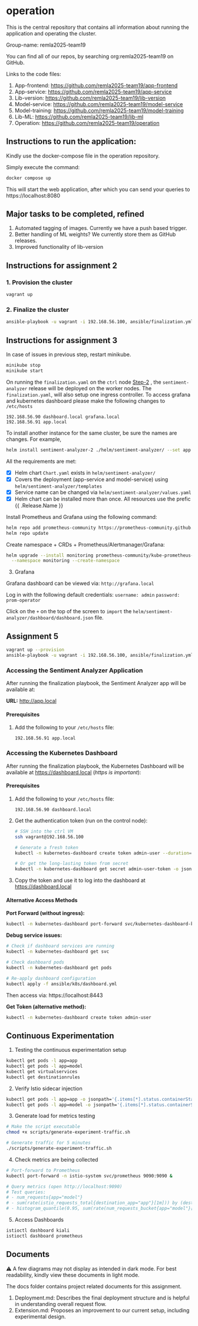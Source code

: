 # operation

This is the central repository that contains all information about running the application and operating the cluster.

Group-name: remla2025-team19

You can find all of our repos, by searching org:remla2025-team19 on GitHub.

Links to the code files:

1. App-frontend: https://github.com/remla2025-team19/app-frontend
2. App-service: https://github.com/remla2025-team19/app-service
3. Lib-version: https://github.com/remla2025-team19/lib-version
4. Model-service: https://github.com/remla2025-team19/model-service
5. Model-training: https://github.com/remla2025-team19/model-training
6. Lib-ML: https://github.com/remla2025-team19/lib-ml
7. Operation: https://github.com/remla2025-team19/operation

## Instructions to run the application:

Kindly use the docker-compose file in the operation repository.

Simply execute the command:

```bash
docker compose up
```

This will start the web application, after which you can send your queries to https://localhost:8080

## Major tasks to be completed, refined

1. Automated tagging of images. Currently we have a push based trigger.
2. Better handling of ML weights? We currently store them as GitHub releases.
3. Improved functionality of lib-version

## Instructions for assignment 2

### 1. Provision the cluster

```bash
vagrant up
```

### 2. Finalize the cluster

```bash
ansible-playbook -u vagrant -i 192.168.56.100, ansible/finalization.yml
```

## Instructions for assignment 3

In case of issues in previous step, restart minikube.

```bash
minikube stop
minikube start
```

On running the `finalization.yaml` on the `ctrl` node [Step-2](#2-finalize-the-cluster) , the `sentiment-analyzer` release will be deployed on the worker nodes. The `finalization.yaml`, will also setup one ingress controller. To access grafana and kubernetes dashboard please make the following changes to `/etc/hosts`
```
192.168.56.90 dashboard.local grafana.local
192.168.56.91 app.local
```

To install another instance for the same cluster, be sure the names are changes. For example,

```bash
helm install sentiment-analyzer-2 ./helm/sentiment-analyzer/ --set app.ingress.host=app2.local --set model.service.port=5002
```

All the requirements are met:

-   [x] Helm chart `Chart.yaml` exists in `helm/sentiment-analyzer/`
-   [x] Covers the deployment (app-service and model-service) using `helm/sentiment-analyzer/templates`
-   [x] Service name can be changed via `helm/sentiment-analyzer/values.yaml`
-   [x] Helm chart can be installed more than once. All resources use the prefic {{ .Release.Name }}

Install Prometheus and Grafana using the following command:

```bash
helm repo add prometheus-community https://prometheus-community.github.io/helm-charts
helm repo update
```

Create namespace + CRDs + Prometheus/Alertmanager/Grafana:

```bash
helm upgrade --install monitoring prometheus-community/kube-prometheus-stack \
  --namespace monitoring --create-namespace
```
3. Grafana 

Grafana dashboard can be viewed via:
```http://grafana.local```

Log in with the following default credentials:
```username: admin```
```password: prom-operator```

Click on the ```+``` on the top of the screen to ```import``` the ```helm/sentiment-analyzer/dashboard/dashboard.json``` file.




## Assignment 5

```bash
vagrant up --provision
ansible-playbook -u vagrant -i 192.168.56.100, ansible/finalization.yml -e "gsc_json=[enter-the-secret-json-base64-encoding]"
```

### Accessing the Sentiment Analyzer Application

After running the finalization playbook, the Sentiment Analyzer app will be available at:

**URL:** http://app.local

#### Prerequisites

1. Add the following to your `/etc/hosts` file:

    ```
    192.168.56.91 app.local
    ```

### Accessing the Kubernetes Dashboard

After running the finalization playbook, the Kubernetes Dashboard will be available at https://dashboard.local (_https is important_):

#### Prerequisites

1. Add the following to your `/etc/hosts` file:

    ```
    192.168.56.90 dashboard.local
    ```

2. Get the authentication token (run on the control node):

    ```bash
    # SSH into the ctrl VM
    ssh vagrant@192.168.56.100

    # Generate a fresh token
    kubectl -n kubernetes-dashboard create token admin-user --duration=8760h

    # Or get the long-lasting token from secret
    kubectl -n kubernetes-dashboard get secret admin-user-token -o jsonpath='{.data.token}' | base64 -d
    ```

3. Copy the token and use it to log into the dashboard at https://dashboard.local

#### Alternative Access Methods

**Port Forward (without ingress):**

```bash
kubectl -n kubernetes-dashboard port-forward svc/kubernetes-dashboard-kong-proxy 8443:443
```

**Debug service issues:**

```bash
# Check if dashboard services are running
kubectl -n kubernetes-dashboard get svc

# Check dashboard pods
kubectl -n kubernetes-dashboard get pods

# Re-apply dashboard configuration
kubectl apply -f ansible/k8s/dashboard.yml
```

Then access via: https://localhost:8443

**Get Token (alternative method):**

```bash
kubectl -n kubernetes-dashboard create token admin-user
```
## Continuous Experimentation
1. Testing the continuous experimentation setup
```bash
kubectl get pods -l app=app
kubectl get pods -l app=model
kubectl get virtualservices
kubectl get destinationrules

```

2. Verify Istio sidecar injection
```bash
kubectl get pods -l app=app -o jsonpath='{.items[*].status.containerStatuses[*].name}'
kubectl get pods -l app=model -o jsonpath='{.items[*].status.containerStatuses[*].name}'

```

3. Generate load for metrics testing
```bash
# Make the script executable
chmod +x scripts/generate-experiment-traffic.sh

# Generate traffic for 5 minutes
./scripts/generate-experiment-traffic.sh
```

4. Check metrics are being collected
```bash
# Port-forward to Prometheus
kubectl port-forward -n istio-system svc/prometheus 9090:9090 &

# Query metrics (open http://localhost:9090)
# Test queries:
# - num_requests{app="model"}
# - sum(rate(istio_requests_total{destination_app="app"}[1m])) by (destination_version)
# - histogram_quantile(0.95, sum(rate(num_requests_bucket{app="model"}[5m])) by (le, version))

```

5. Access Dashboards
```bash
istioctl dashboard kiali
istioctl dashboard prometheus
```

## Documents
⚠️ A few diagrams may not display as intended in dark mode. For best readability, kindly view these documents in light mode. 

The docs folder contains project related documents for this assignment. 
1. Deployment.md: Describes the final deployment structure and is helpful in understanding overall request flow.
2. Extension.md: Proposes an improvement to our current setup, including experimental design. 
